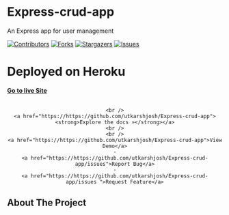 # Express-crud-app
An Express app for user management


<div id="top"></div>

[![Contributors][contributors-shield]][contributors-url]
[![Forks][forks-shield]][forks-url]
[![Stargazers][stars-shield]][stars-url]
[![Issues][issues-shield]][issues-url]


# Deployed on Heroku
<a href="https://mysterious-dusk-64867.herokuapp.com/"><strong>Go to live Site</strong></a> </br>
<br />
<div align="center">
 
  
  <p align="center">
  
    <br />
    <a href="https://https://github.com/utkarshjosh/Express-crud-app"><strong>Explore the docs »</strong></a>
    <br />
    <br />
    <a href="https://https://github.com/utkarshjosh/Express-crud-app">View Demo</a>
    ·
    <a href="https://https://github.com/utkarshjosh/Express-crud-app/issues">Report Bug</a>
    ·
    <a href="https://https://github.com/utkarshjosh/Express-crud-app/issues	">Request Feature</a>
  </p>
</div>


<!-- ABOUT THE PROJECT -->
## About The Project




<!-- MARKDOWN LINKS & IMAGES -->
<!-- https://www.markdownguide.org/basic-syntax/#reference-style-links -->
[contributors-shield]: https://img.shields.io/github/contributors/ajadityajoshi/Hacktober-fest-contributions.svg?style=for-the-badge
[contributors-url]: https://https://github.com/utkarshjosh/Express-crud-app/contributors
[forks-shield]: https://img.shields.io/github/forks/ajadityajoshi/Hacktober-fest-contributions.svg?style=for-the-badge
[forks-url]: https://https://github.com/utkarshjosh/Express-crud-app/network/members
[stars-shield]: https://img.shields.io/github/stars/ajadityajoshi/Hacktober-fest-contributions.svg?style=for-the-badge
[stars-url]: https://https://github.com/utkarshjosh/Express-crud-app/stargazers
[issues-shield]: https://img.shields.io/github/issues/ajadityajoshi/Hacktober-fest-contributions.svg?style=for-the-badge
[issues-url]: https://https://github.com/utkarshjosh/Express-crud-app/issues
